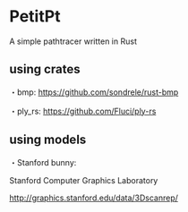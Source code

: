 # PetitPt

A simple pathtracer written in Rust

## using crates

・bmp: https://github.com/sondrele/rust-bmp

・ply_rs: https://github.com/Fluci/ply-rs

## using models

・Stanford bunny: 

  Stanford Computer Graphics Laboratory
  
  http://graphics.stanford.edu/data/3Dscanrep/
